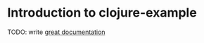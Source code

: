 # Introduction to clojure-example

TODO: write [great documentation](http://jacobian.org/writing/what-to-write/)
